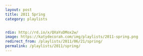 ```yaml
---
layout: post
title: 2011 Spring
category: playlists


rdio: http://rd.io/x/QXaYuDMox2w/
image: https://katydecorah.com/img/playlists/2011-spring.png
redirect_from: /playlists/2011/06/21/spring/
permalink: /playlists/2011/spring/
---
```


